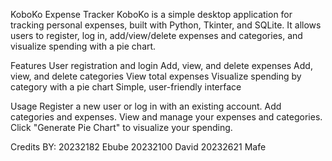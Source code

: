 KoboKo Expense Tracker
KoboKo is a simple desktop application for tracking personal expenses, built with Python, Tkinter, and SQLite.
It allows users to register, log in, add/view/delete expenses and categories, and visualize spending with a pie chart.

Features
User registration and login
Add, view, and delete expenses
Add, view, and delete categories
View total expenses
Visualize spending by category with a pie chart
Simple, user-friendly interface

Usage
Register a new user or log in with an existing account.
Add categories and expenses.
View and manage your expenses and categories.
Click "Generate Pie Chart" to visualize your spending.

Credits
BY:
20232182 Ebube
20232100 David
20232621 Mafe